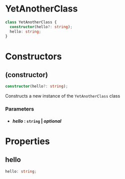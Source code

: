 # YetAnotherClass

```typescript
class YetAnotherClass {
  constructor(hello?: string);
  hello: string;
}
```

# Constructors

## (constructor)

```typescript
constructor(hello?: string);
```

Constructs a new instance of the `YetAnotherClass` class

### Parameters

- #### _hello_ : `string` | _optional_

# Properties

## hello

```typescript
hello: string;
```
